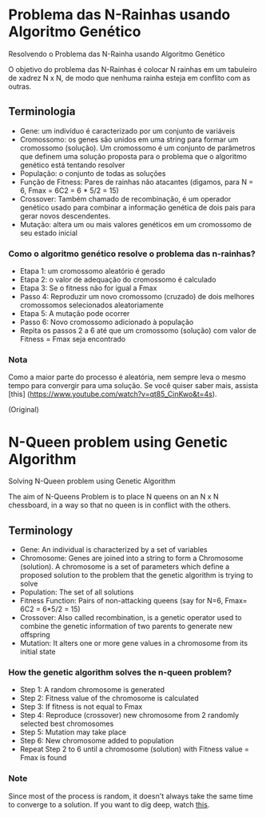 # Problema das N-Rainhas usando Algoritmo Genético
Resolvendo o Problema das N-Rainha usando Algoritmo Genético

O objetivo do problema das N-Rainhas é colocar N rainhas em um tabuleiro de xadrez N x N, de modo que nenhuma rainha esteja em conflito com as outras.

## Terminologia
- Gene: um indivíduo é caracterizado por um conjunto de variáveis
- Cromossomo: os genes são unidos em uma string para formar um cromossomo (solução). Um cromossomo é um conjunto de parâmetros que definem uma solução proposta para o problema que o algoritmo genético está tentando resolver
- População: o conjunto de todas as soluções
- Função de Fitness: Pares de rainhas não atacantes (digamos, para N = 6, Fmax = 6C2 = 6 * 5/2 = 15)
- Crossover: Também chamado de recombinação, é um operador genético usado para combinar a informação genética de dois pais para gerar novos descendentes.
- Mutação: altera um ou mais valores genéticos em um cromossomo de seu estado inicial

### Como o algoritmo genético resolve o problema das n-rainhas?
- Etapa 1: um cromossomo aleatório é gerado
- Etapa 2: o valor de adequação do cromossomo é calculado
- Etapa 3: Se o fitness não for igual a Fmax
- Passo 4: Reproduzir um novo cromossomo (cruzado) de dois melhores cromossomos selecionados aleatoriamente
- Etapa 5: A mutação pode ocorrer
- Passo 6: Novo cromossomo adicionado à população
- Repita os passos 2 a 6 até que um cromossomo (solução) com valor de Fitness = Fmax seja encontrado

### Nota
Como a maior parte do processo é aleatória, nem sempre leva o mesmo tempo para convergir para uma solução. Se você quiser saber mais, assista [this] (https://www.youtube.com/watch?v=qt85_CinKwo&t=4s).


(Original)
# N-Queen problem using Genetic Algorithm
Solving N-Queen problem using Genetic Algorithm

The aim of N-Queens Problem is to place N queens on an N x N chessboard, in a way so that no queen is in conflict with the others.

## Terminology
- Gene:  An individual is characterized by a set of variables
- Chromosome: Genes are joined into a string to form a Chromosome (solution). A chromosome is a set of parameters which define a proposed solution to the problem that the genetic algorithm is trying to solve
- Population: The set of all solutions
- Fitness Function: Pairs of non-attacking queens (say for N=6, Fmax= 6C2 = 6*5/2 = 15)
- Crossover: Also called recombination, is a genetic operator used to combine the genetic information of two parents to generate new offspring
- Mutation: It alters one or more gene values in a chromosome from its initial state

### How the genetic algorithm solves the n-queen problem?
- Step 1: A random chromosome is generated
- Step 2: Fitness value of the chromosome is calculated
- Step 3: If fitness is not equal to Fmax
- Step 4: Reproduce (crossover) new chromosome from 2 randomly selected best chromosomes
- Step 5: Mutation may take place
- Step 6: New chromosome added to population
- Repeat Step 2 to 6 until a chromosome (solution) with Fitness value = Fmax is found

### Note
Since most of the process is random, it doesn't always take the same time to converge to a solution. If you want to dig deep, watch [this](https://www.youtube.com/watch?v=qt85_CinKwo&t=4s).
